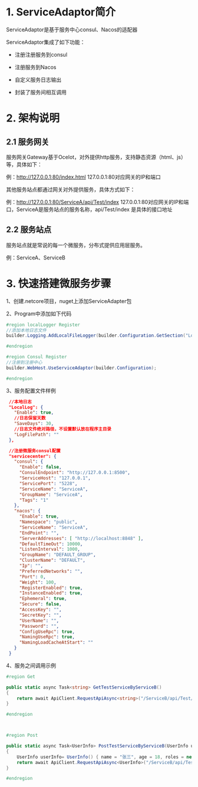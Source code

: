 # 1. ServiceAdaptor简介

ServiceAdaptor是基于服务中心consul、Nacos的适配器

ServiceAdaptor集成了如下功能：

- 注册注册服务到consul

- 注册服务到Nacos

- 自定义服务日志输出
- 封装了服务间相互调用

# 2. 架构说明

## 2.1 服务网关

服务网关Gateway基于Ocelot，对外提供http服务，支持静态资源（html、js）等，具体如下：

例：http://127.0.0.1:80/index.html                               127.0.0.1:80对应网关的IP和端口

其他服务站点都通过网关对外提供服务，具体方式如下：

例：http://127.0.0.1:80/ServiceA/api/Test/index         127.0.0.1:80对应网关的IP和端口，ServiceA是服务站点的服务名称，api/Test/index 是具体的接口地址

## 2.2 服务站点

服务站点就是常说的每一个微服务，分布式提供应用层服务。

例：ServiceA、ServiceB

# 3. 快速搭建微服务步骤

1、创建.netcore项目，nuget上添加ServiceAdapter包

2、Program中添加如下代码

```c#
#region localLogger Register
//添加本地日志文件
builder.Logging.AddLocalFileLogger(builder.Configuration.GetSection("LocalLog").Get<LoggerSetting>());

#endregion

#region Consul Register
//注册到注册中心
builder.WebHost.UseServiceAdaptor(builder.Configuration);

#endregion
```

3、服务配置文件样例

```json
 //本地日志
 "LocalLog": {
   "Enable": true,
   //日志保留天数
   "SaveDays": 30,
   //日志文件绝对路径，不设置默认放在程序主目录
   "LogFilePath": ""
 },

 //注册微服务consul配置
 "servicecenter": {
   "consul": {
     "Enable": false,
     "ConsulEndpoint": "http://127.0.0.1:8500",
     "ServiceHost": "127.0.0.1",
     "ServicePort": "5228",
     "ServiceName": "ServiceA",
     "GroupName": "ServiceA",
     "Tags": "1"
   },
   "nacos": {
     "Enable": true,
     "Namespace": "public",
     "ServiceName": "ServiceA",
     "EndPoint": "",
     "ServerAddresses": [ "http://localhost:8848" ],
     "DefaultTimeOut": 10000,
     "ListenInterval": 1000,
     "GroupName": "DEFAULT_GROUP",
     "ClusterName": "DEFAULT",
     "Ip": "",
     "PreferredNetworks": "",
     "Port": 0,
     "Weight": 100,
     "RegisterEnabled": true,
     "InstanceEnabled": true,
     "Ephemeral": true,
     "Secure": false,
     "AccessKey": "",
     "SecretKey": "",
     "UserName": "",
     "Password": "",
     "ConfigUseRpc": true,
     "NamingUseRpc": true,
     "NamingLoadCacheAtStart": ""
   }
 }
```

4、服务之间调用示例

```c#
#region Get

public static async Task<string> GetTestServiceByServiceB()
{
    return await ApiClient.RequestApiAsync<string>("/ServiceB/api/Test/index2", null, ApiClient.Get);
}

#endregion



#region Post

public static async Task<UserInfo> PostTestServiceByServiceB(UserInfo userInfo)
{
    UserInfo userInfo= UserInfo() { name = "张三", age = 18, roles = new List<string>(),remark="" }
    return await ApiClient.RequestApiAsync<UserInfo>("/ServiceB/api/Test/index3", userInfo, ApiClient.Post);
}

#endregion
```

